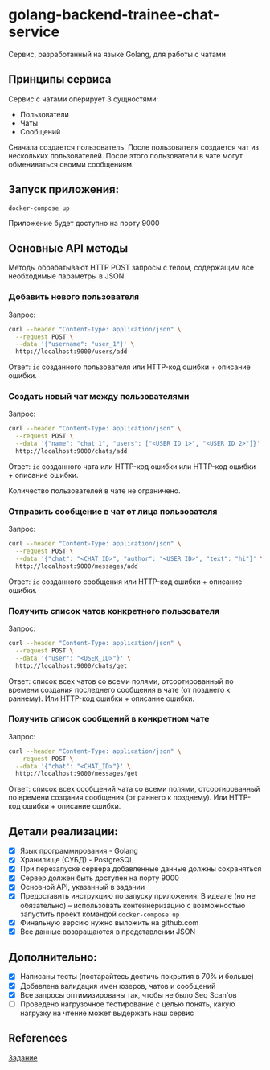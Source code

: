 # golang-backend-trainee-chat-service

Сервис, разработанный на языке Golang, для работы с чатами

## Принципы сервиса

Сервис с чатами оперирует 3 сущностями:
- Пользователи
- Чаты
- Сообщений

Сначала создается пользователь. 
После пользователя создается чат из нескольких пользователей.
После этого пользователи в чате могут обмениваться своими сообщениям.

## Запуск приложения:

```
docker-compose up
```

Приложение будет доступно на порту 9000

## Основные API методы

Методы обрабатывают HTTP POST запросы c телом, содержащим все необходимые параметры в JSON.

### Добавить нового пользователя

Запрос:

```bash
curl --header "Content-Type: application/json" \
  --request POST \
  --data '{"username": "user_1"}' \
  http://localhost:9000/users/add
```

Ответ: `id` созданного пользователя или HTTP-код ошибки + описание ошибки.

### Создать новый чат между пользователями

Запрос:

```bash
curl --header "Content-Type: application/json" \
  --request POST \
  --data '{"name": "chat_1", "users": ["<USER_ID_1>", "<USER_ID_2>"]}' \
  http://localhost:9000/chats/add
```

Ответ: `id` созданного чата или HTTP-код ошибки или HTTP-код ошибки + описание ошибки.

Количество пользователей в чате не ограничено.

### Отправить сообщение в чат от лица пользователя

Запрос:

```bash
curl --header "Content-Type: application/json" \
  --request POST \
  --data '{"chat": "<CHAT_ID>", "author": "<USER_ID>", "text": "hi"}' \
  http://localhost:9000/messages/add
```

Ответ: `id` созданного сообщения или HTTP-код ошибки + описание ошибки.

### Получить список чатов конкретного пользователя

Запрос:

```bash
curl --header "Content-Type: application/json" \
  --request POST \
  --data '{"user": "<USER_ID>"}' \
  http://localhost:9000/chats/get
```

Ответ: cписок всех чатов со всеми полями, отсортированный по времени создания последнего сообщения в чате (от позднего к раннему). Или HTTP-код ошибки + описание ошибки.

### Получить список сообщений в конкретном чате

Запрос:

```bash
curl --header "Content-Type: application/json" \
  --request POST \
  --data '{"chat": "<CHAT_ID>"}' \
  http://localhost:9000/messages/get
```

Ответ: список всех сообщений чата со всеми полями, отсортированный по времени создания сообщения (от раннего к позднему). Или HTTP-код ошибки + описание ошибки.

## Детали реализации:
- [x] Язык программирования - Golang
- [x]	Хранилище (СУБД) - PostgreSQL
- [x] При перезапуске сервера добавленные данные должны сохраняться
- [x] Сервер должен быть доступен на порту 9000
- [x] Основной API, указанный в задании
- [x] Предоставить инструкцию по запуску приложения. В идеале (но не обязательно) – использовать контейнеризацию с возможностью запустить проект командой `docker-compose up`
- [x] Финальную версию нужно выложить на github.com
- [x] Все данные возвращаются в представлении JSON

## Дополнительно:
- [x] Написаны тесты (постарайтесь достичь покрытия в 70% и больше)
- [x]	Добавлена валидация имен юзеров, чатов и сообщений
- [x]	Все запросы оптимизированы так, чтобы не было Seq Scan'ов
- [ ] Проведено нагрузочное тестирование с целью понять, какую нагрузку на чтение может выдержать наш сервис

## References
[Задание](https://github.com/avito-tech/auto-backend-trainee-assignment)
